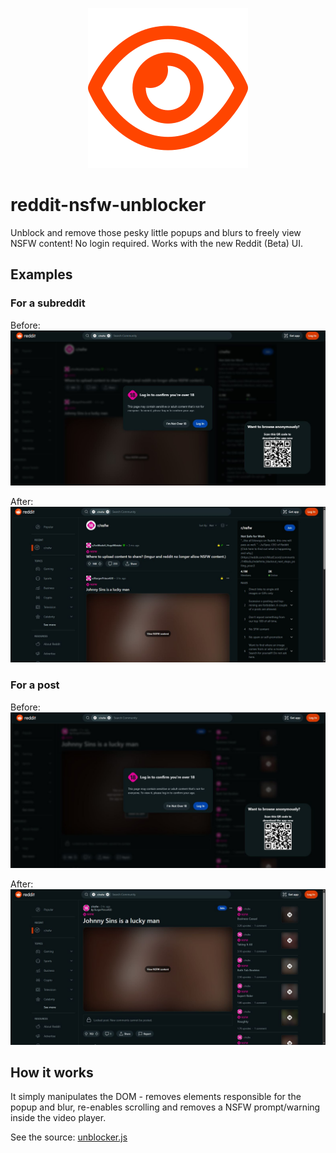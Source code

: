 <p align="center">
  <img src="assets/icon256.png" alt="icon"/>
</p>

# reddit-nsfw-unblocker

Unblock and remove those pesky little popups and blurs to freely view NSFW content! No login required. Works with the new Reddit (Beta) UI.

## Examples

### For a subreddit

Before:
![before](assets/before.JPG)

After:
![after](assets/after.JPG)

### For a post

Before:
![before post](assets/before_post.JPG)

After:
![after post](assets/after_post.JPG)

## How it works

It simply manipulates the DOM - removes elements responsible for the popup and blur, re-enables scrolling and removes a NSFW prompt/warning inside the video player.

See the source: [unblocker.js](src/js/unblocker.js)
